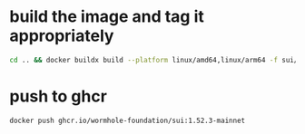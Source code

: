 # build the image and tag it appropriately

<!-- cspell:disable -->

```bash
cd .. && docker buildx build --platform linux/amd64,linux/arm64 -f sui/Dockerfile.base -t ghcr.io/wormhole-foundation/sui:1.52.3-mainnet .
```

<!-- cspell:enable -->

# push to ghcr

```bash
docker push ghcr.io/wormhole-foundation/sui:1.52.3-mainnet
```
